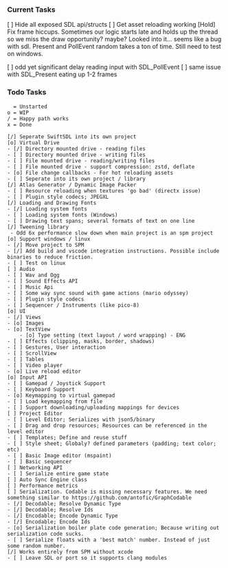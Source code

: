
### Current Tasks
[ ] Hide all exposed SDL api/structs
[ ] Get asset reloading working
[Hold] Fix frame hiccups. Sometimes our logic starts late and holds up the thread so we miss the draw opportunity? maybe?
   Looked into it... seems like a bug with sdl. Present and PollEvent random takes a ton of time. Still need to test on windows.

[ ] odd yet significant delay reading input with SDL_PollEvent
[ ] same issue with SDL_Present eating up 1-2 frames
### Todo Tasks
```
  = Unstarted
o = WIP
/ = Happy path works
x = Done

[/] Seperate SwiftSDL into its own project
[o] Virtual Drive
- [/] Directory mounted drive - reading files
- [ ] Directory mounted drive - writing files
- [ ] File mounted drive - reading/writing files
- [ ] File mounted drive - support compression: zstd, deflate
- [o] File change callbacks - For hot reloading assets
- [ ] Seperate into its own project / library
[/] Atlas Generator / Dynamic Image Packer
- [ ] Resource reloading when textures 'go bad' (directx issue)
- [ ] Plugin style codecs; JPEGXL
[/] Loading and Drawing Fonts
- [/] Loading system fonts
- [ ] Loading system fonts (Windows)
- [ ] Drawing text spans; several formats of text on one line
[/] Tweening library
 - Odd 6x performance slow down when main project is an spm project
[o] Support windows / linux
- [/] Move project to SPM
- [/] Add build and vscode integration instructions. Possible include binaries to reduce friction.
- [ ] Test on linux
[ ] Audio
- [ ] Wav and Ogg
- [ ] Sound Effects API
- [ ] Music Api
- [ ] Some way sync sound with game actions (mario odyssey)
- [ ] Plugin style codecs
- [ ] Sequencer / Instruments (like pico-8)
[o] UI
- [/] Views
- [o] Images
- [o] TextView
    - [o] Type setting (text layout / word wrapping) - ENG
- [ ] Effects (clipping, masks, border, shadows)
- [ ] Gestures, User interaction
- [ ] ScrollView
- [ ] Tables
- [ ] Video player
- [o] Live reload editor
[o] Input API
- [ ] Gamepad / Joystick Support
- [ ] Keyboard Support
- [o] Keymapping to virtual gamepad
- [ ] Load keymapping from file
- [ ] Support downloading/uploading mappings for devices
[ ] Project Editor
- [ ] Level Editor; Serializes with json5/binary
- [ ] Drag and drop resources; Resources can be referenced in the level editor
- [ ] Templates; Define and reuse stuff
- [ ] Style sheet; Globaly? defined parameters (padding; text color; etc)
- [ ] Basic Image editor (mspaint)
- [ ] Basic sequencer
[ ] Networking API
- [ ] Serialize entire game state
[ ] Auto Sync Engine class
[ ] Performance metrics
[ ] Serialization. Codable is missing necessary features. We need something similar to https://github.com/antofic/GraphCodable
- [/] Decodable; Resolve Dynamic Type
- [/] Decodable; Resolve Ids
- [/] Encodable; Encode Dynamic Type
- [/] Encodable; Encode Ids
- [o] Serialization boiler plate code generation; Because writing out serialization code sucks.
- [ ] Serialize floats with a 'best match' number. Instead of just some random number.
[/] Works entirely from SPM without xcode
- [ ] Leave SDL or port so it supports clang modules
```
